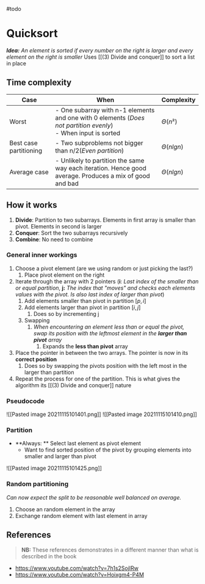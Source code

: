 #todo 

# Quicksort
***Idea:** An element is sorted if every number on the right is larger and every element on the right is smaller*
Uses [[(3) Divide and conquer]] to sort a list in place



## Time complexity
| Case                   | When                                                                                                               | Complexity     |
| ---------------------- | ------------------------------------------------------------------------------------------------------------------ | -------------- |
| Worst                  | - One subarray with n-1 elements and one with 0 elements (*Does not partition evenly*) <br> - When input is sorted | $\Theta(n²)$   |
| Best case partitioning | - Two subproblems not bigger than n/2(*Even partition*)                                                            | $\Theta(nlgn)$ |
| Average case           | - Unlikely to partition the same way each iteration. Hence good average. Produces a mix of good and bad            | $\Theta(nlgn)$ |

## How it works
1. **Divide**: Partition to two subarrays. Elements in first array is smaller than pivot. Elements in second is larger
2. **Conquer**: Sort the two subarrays recursively
3. **Combine**: No need to combine


### General inner workings
1. Choose a pivot element (are we using random or just picking the last?)
	1. Place pivot element on the right
2. Iterate through the array with 2 pointers (**i**: *Last index of the smaller than or equal partition*, **j:** *The index that "moves" and checks each elements values with the pivot. Is also last index of larger than pivot*)
	1. Add elements smaller than pivot in partition $[p,i]$
	2. Add elements larger than pivot in partition $[i,j]$
		1. Does so by incrementing j
	3. Swapping
		1. *When encountering an element less than or equal the pivot, swap its position with the leftmost element in the **larger than pivot** array*
			1. Expands the **less than pivot** array
3. Place the pointer in between the two arrays. The pointer is now in its **correct position**
	1. Does so by swapping the pivots position with the left most in the larger than partition
4. Repeat the process for one of the partition. This is what gives the algorithm its [[(3) Divide and conquer]] nature

### Pseudocode
![[Pasted image 20211115101401.png]]
![[Pasted image 20211115101410.png]]

### Partition
- **Always: ** Select last element as pivot element
	- Want to find sorted position of  the pivot by grouping elements into smaller and larger than pivot

![[Pasted image 20211115101425.png]]

### Random partitioning
*Can now expect the split to be reasonable well balanced on average.*
1. Choose an random element in the array
2. Exchange random element with last element in array



## References
> **NB:** These references demonstrates in a different manner than what is described in the book
- https://www.youtube.com/watch?v=7h1s2SojIRw
- https://www.youtube.com/watch?v=Hoixgm4-P4M